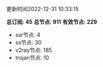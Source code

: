 更新时间2022-12-31 10:33:15

**总订阅: 45**
**总节点: 911**
**有效节点: 229**
- ssr节点: 4
- ss节点: 30
- v2ray节点: 185
- trojan节点: 10
